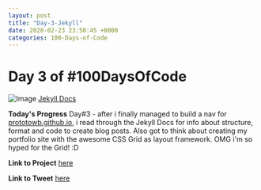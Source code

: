 ```yaml
---
layout: post
title: "Day-3-Jekyll"
date: 2020-02-23 23:50:45 +0000
categories: 100-Days-of-Code
---
```


# Day 3 of #100DaysOfCode
![Image](https://jekyllrb.com/img/jekyll-og.png)
[Jekyll Docs](https://jekyllrb.com/docs/posts/)
<br/>

**Today's Progress**
Day#3 - after i finally managed to build a nav for [prototowb.github.io](http://prototowb.github.io), i read through the Jekyll Docs for info about structure, format and code to create blog posts. Also got to think about creating my portfolio site with the awesome CSS Grid as layout framework. OMG i'm so hyped for the Grid! :D
<br/>

**Link to Project**
[here](https://prototowb.github.io)
<br/>

**Link to Tweet**
[here](https://twitter.com/prototowb)

